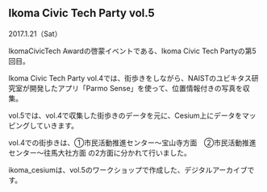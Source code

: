 ## Ikoma Civic Tech Party vol.5

2017.1.21（Sat）

IkomaCivicTech Awardの啓蒙イベントである、Ikoma Civic Tech Partyの第5回目。

Ikoma Civic Tech Party vol.4では、街歩きをしながら、NAISTのユビキタス研究室が開発したアプリ「Parmo Sense」を使って、位置情報付きの写真を収集。

vol.5では、vol.4で収集した街歩きのデータを元に、Cesium上にデータをマッピングしていきます。

vol.4での街歩きは、①市民活動推進センター〜宝山寺方面　②市民活動推進センター〜往馬大社方面 の2方面に分かれて行いました。

ikoma_cesiumは、vol.5のワークショップで作成した、デジタルアーカイブです。
